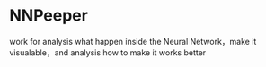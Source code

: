 # NNPeeper 
work for analysis what happen inside the Neural Network，make it visualable，and analysis how to make it works better
